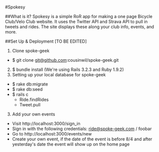 #Spokesy

##What is it?
Spokesy is a simple RoR app for making a one page Bicycle Club/Velo Club website. It uses the Twitter API and Strava API to pull in tweets and rides. The site displays these along your club info, events, and more.

##Set Up & Deployment [TO BE EDITED] 

1. Clone spoke-geek
  * $ git clone git@github.com:cousinwil/spoke-geek.git
2. $ bundle install (We're using Rails 3.2.3 and Ruby 1.9.2)
3. Setting up your local database for spoke-geek
  * $ rake db:migrate
  * $ rake db:seed
  * $ rails c
      - Ride.findRides
      - Tweet.pull
3. Add your own events
  * Visit http://localhost:3000/sign_in
  * Sign in with the following credentials: ride@spoke-geek.com / foobar
  * Go to http://localhost:3000/events/new
  * Create your own event, if the date of the event is before 8/4 and after yesterday's date the event will show up on the home page
